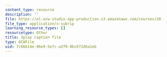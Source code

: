 ```yaml
---
content_type: resource
description: ''
file: https://ol-ocw-studio-app-production.s3.amazonaws.com/courses/20-219-becoming-the-next-bill-nye-writing-and-hosting-the-educational-show-january-iap-2015/7c66b14e96e95efca2f98bc672d6a1eb_Docl3KOqnHI.vtt
file_type: application/x-subrip
learning_resource_types: []
resourcetype: Other
title: 3play caption file
type: OCWFile
uid: 7c66b14e-96e9-5efc-a2f9-8bc672d6a1eb
---
```

